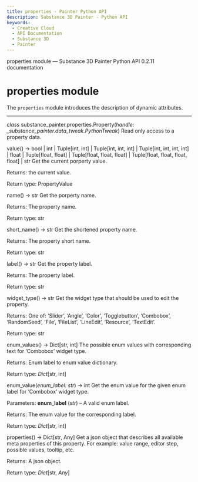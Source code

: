 ```yaml
---
title: properties - Painter Python API
description: Substance 3D Painter - Python API
keywords:
  - Creative Cloud
  - API Documentation
  - Substance 3D
  - Painter
---
```







properties module — Substance 3D Painter Python API 0.2.11 documentation
















properties module
=================


The `properties` module introduces the description of dynamic attributes.





------


*class* substance_painter.properties.Property(*handle: _substance_painter.data_tweak.PythonTweak*)
Read only access to a property data.




value() → bool | int | Tuple[int, int] | Tuple[int, int, int] | Tuple[int, int, int, int] | float | Tuple[float, float] | Tuple[float, float, float] | Tuple[float, float, float, float] | str
Get the current porperty value.



Returns:
the current value.



Return type:
PropertyValue







name() → str
Get the porperty name.



Returns:
The property name.



Return type:
str







short_name() → str
Get the shortened property name.



Returns:
The property short name.



Return type:
str







label() → str
Get the property label.



Returns:
The property label.



Return type:
str







widget_type() → str
Get the widget type that should be used to edit the property.



Returns:
One of: ‘Slider’, ‘Angle’, ‘Color’, ‘Togglebutton’,
‘Combobox’, ‘RandomSeed’, ‘File’, ‘FileList’, ‘LineEdit’,
‘Resource’, ‘TextEdit’.



Return type:
str







enum_values() → Dict[str, int]
The possible enum values with corresponding text for ‘Combobox’
widget type.



Returns:
Enum label to enum value dictionary.



Return type:
*Dict*[str, int]







enum_value(*enum_label: str*) → int
Get the enum value for the given enum label for ‘Combobox’
widget type.



Parameters:
**enum_label** (*str*) – A valid enum label.



Returns:
The enum value for the corresponding label.



Return type:
*Dict*[str, int]







properties() → Dict[str, Any]
Get a json object that describes all available meta properties of this
property. For example: value range, editor step, possible values, tooltip, etc.



Returns:
A json object.



Return type:
*Dict*[str, *Any*]














